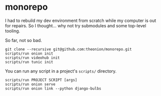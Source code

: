 # monorepo

I had to rebuild my dev environment from scratch while my computer is out for
repairs. So I thought... why not try submodules and some top-level tooling.

So far, not so bad.

```
git clone --recursive git@github.com:theonion/monorepo.git
scripts/run onion init
scripts/run videohub init
scripts/run tunic init
```

You can run any script in a project's `scripts/` directory.

```
scripts/run PROJECT SCRIPT [args]
scripts/run onion serve
scripts/run onion link --python django-bulbs
```
